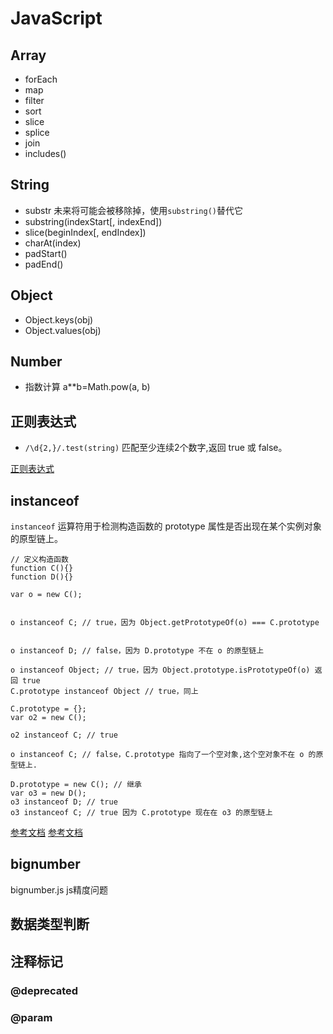 # JavaScript

## Array

* forEach
* map
* filter
* sort
* slice
* splice
* join
* includes()

## String

* substr 未来将可能会被移除掉，使用`substring()`替代它
* substring(indexStart[, indexEnd])
* slice(beginIndex[, endIndex])
* charAt(index)
* padStart()
* padEnd()

## Object

* Object.keys(obj)
* Object.values(obj)

## Number

* 指数计算 a**b=Math.pow(a, b)

## 正则表达式

* `/\d{2,}/.test(string)` 匹配至少连续2个数字,返回 true 或 false。

[正则表达式](https://developer.mozilla.org/zh-CN/docs/Web/JavaScript/Guide/Regular_Expressions)


## instanceof
`instanceof` 运算符用于检测构造函数的 prototype 属性是否出现在某个实例对象的原型链上。
```
// 定义构造函数
function C(){}
function D(){}

var o = new C();


o instanceof C; // true，因为 Object.getPrototypeOf(o) === C.prototype


o instanceof D; // false，因为 D.prototype 不在 o 的原型链上

o instanceof Object; // true，因为 Object.prototype.isPrototypeOf(o) 返回 true
C.prototype instanceof Object // true，同上

C.prototype = {};
var o2 = new C();

o2 instanceof C; // true

o instanceof C; // false，C.prototype 指向了一个空对象,这个空对象不在 o 的原型链上.

D.prototype = new C(); // 继承
var o3 = new D();
o3 instanceof D; // true
o3 instanceof C; // true 因为 C.prototype 现在在 o3 的原型链上
```
[参考文档](https://developer.mozilla.org/zh-CN/docs/Web/JavaScript/Reference/Operators/instanceof)
[参考文档](https://developer.mozilla.org/zh-CN/docs/Learn/JavaScript/Objects/Object_prototypes)


## bignumber
bignumber.js  js精度问题

## 数据类型判断
## 注释标记
### @deprecated
### @param
